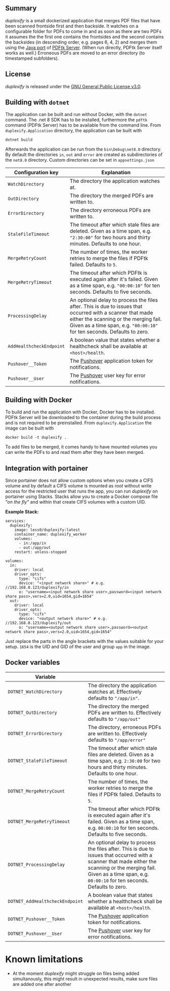 ## Summary

*duplexify* is a small dockerized application that merges PDF files that have been scanned frontside 
first and then backside. It watches on a configurable folder for PDFs to come in and as soon as 
there are two PDFs it assumes the the first one contains the frontsides and the second contains the
backsides (in descending order, e.g. pages 6, 4, 2) and merges them using the 
[Java port](https://gitlab.com/pdftk-java/pdftk) of [PDFtk Server](https://www.pdflabs.com/tools/pdftk-server/). 
(When run directly, PDFtk Server itself works as well.) Erroneous PDFs are moved to an error directory 
(to timestamped subfolders).

## License

*duplexify* is released under the [GNU General Public License v3.0](https://github.com/less0/duplexify/blob/main/LICENSE).

## Building with `dotnet`

The application can be built and run without Docker, with the `dotnet` command. The .net 8 SDK 
has to be installed, furthermore the `pdftk` command (PDFtk Server) has to be available from the 
command line. From `duplexify.Application` directory, the application can be built with 

```
dotnet build
```

Afterwards the application can be run from the `bin\Debug\net8.0` directory. By default the 
directories `in`, `out` and `error` are created as subdirectories of the `net8.0` directory. 
Custom directories can be set in `appsettings.json`

| Configuration key | Explanation |
|-|-|
| `WatchDirectory` | The directory the application watches at. |
| `OutDirectory` | The directory the merged PDFs are written to. |
| `ErrorDirectory` | The directory erroneous PDFs are written to. |
| `StaleFileTimeout` | The timeout after which stale files are deleted. Given as a time span, e.g. `"2:30:00"` for two hours and thirty minutes. Defaults to one hour. |
| `MergeRetryCount` | The number of times, the worker retries to merge the files if PDFtk failed. Defaults to `5`. |
| `MergeRetryTimeout` | The timeout after which PDFtk is executed again after it's failed. Given as a time span, e.g. `"00:00:10"` for ten seconds. Defaults to five seconds. |
| `ProcessingDelay` | An optional delay to process the files after. This is due to issues that occurred with a scanner that made either the scanning or the merging fail. Given as a time span, e.g. `"00:00:10"` for ten seconds. Defaults to zero. |
| `AddHealthcheckEndpoint` | A boolean value that states whether a healthcheck shall be available at `<host>/health`. |
| `Pushover__Token` | The [Pushover](https://pushover.net) application token for notifications. |
| `Pushover__User` | The [Pushover](https://pushover.net) user key for error notifications. |

## Building with Docker

To build and run the application with Docker, Docker has to be installed. PDFtk Server will be 
downloaded to the container during the build process and is not required to be preinstalled. 
From `duplexify.Application` the image can be built with

```
docker build -t duplexify .
```

To add files to be merged, it comes handy to have mounted volumes you can write the PDFs to 
and read them after they have been merged. 

## Integration with portainer

Since portainer does not allow custom options when you create a CIFS volume and by default a CIFS volume is mounted as *root* without write access for the restricted user that runs the app, you can run *duplexify* on portainer using Stacks. Stacks allow you to create a Docker compose file *"on the fly"* and within that create CIFS volumes with a custom UID. 

**Example Stack:**

```
services:
  duplexify:
    image: less0/duplexify:latest
    container_name: duplexify_worker
    volumes:
      - in:/app/in 
      - out:/app/out
    restart: unless-stopped

volumes:
  in:
    driver: local
    driver_opts:
      type: "cifs"
      device: "<input network share>" # e.g. //192.168.0.123/duplexify/in
      o: "username=<input network share user>,password=<input network share pass>,vers=2.0,uid=1654,gid=1654"
  out:
    driver: local
    driver_opts:
      type: "cifs"
      device: "<output network share>" # e.g. //192.168.0.123/duplexify/out
      o: "username=<output network share user>,password=<output network share pass>,vers=2.0,uid=1654,gid=1654"
```

Just replace the parts in the angle brackets with the values suitable for your setup. `1654` is the UID and GID of the user and group `app` in the image.

## Docker variables

| Variable | |
|-|-|
| `DOTNET_WatchDirectory` | The directory the application watches at. Effectively defaults to `"/app/in"`. |
| `DOTNET_OutDirectory` | The directory the merged PDFs are written to. Effectively defaults to `"/app/out"` |
| `DOTNET_ErrorDirectory` | The directory, erroneous PDFs are written to. Effectively defaults to `"/app/error"` |
| `DOTNET_StaleFileTimeout` | The timeout after which stale files are deleted. Given as a time span, e.g. `2:30:00` for two hours and thirty minutes. Defaults to one hour. |
| `DOTNET_MergeRetryCount` | The number of times, the worker retries to merge the files if PDFtk failed. Defaults to `5`. |
| `DOTNET_MergeRetryTimeout` | The timeout after which PDFtk is executed again after it's failed. Given as a time span, e.g. `00:00:10` for ten seconds. Defaults to five seconds. |
| `DOTNET_ProcessingDelay` | An optional delay to process the files after. This is due to issues that occurred with a scanner that made either the scanning or the merging fail. Given as a time span, e.g. `00:00:10` for ten seconds. Defaults to zero. |
| `DOTNET_AddHealthcheckEndpoint` | A boolean value that states whether a healthcheck shall be available at `<host>/health`. |
| `DOTNET_Pushover__Token` | The [Pushover](https://pushover.net) application token for notifications. |
| `DOTNET_Pushover__User` | The [Pushover](https://pushover.net) user key for error notifications. |

# Known limitations

- At the moment *duplexify* might struggle on files being added simultanously, this might result in unexpected results, make sure files are added one after another